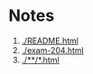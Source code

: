 # Notes 
 
1. [./README.html](./README.html) 
1. [./exam-204.html](./exam-204.html) 
1. [./**/*.html](./**/*.html)
